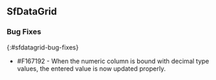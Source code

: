## SfDataGrid

### Bug Fixes
{:#sfdatagrid-bug-fixes}

* \#F167192 - When the numeric column is bound with decimal type values, the entered value is now updated properly.
